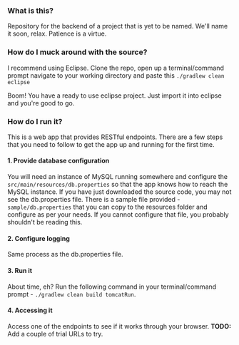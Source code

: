 ### What is this?
Repository for the backend of a project that is yet to be named. We'll name it soon, relax. Patience is a virtue.

### How do I muck around with the source?
I recommend using Eclipse. Clone the repo, open up a terminal/command prompt navigate to your working directory and paste this `./gradlew clean eclipse`

Boom! You have a ready to use eclipse project. Just import it into eclipse and you're good to go.

### How do I run it?
This is a web app that provides RESTful endpoints. There are a few steps that you need to follow to get the app up and running for the first time.

#### 1. Provide database configuration
You will need an instance of MySQL running somewhere and configure the `src/main/resources/db.properties` 
so that the app knows how to reach the MySQL instance. If you have just downloaded the source code, you may not see the db.properties file. 
There is a sample file provided - `sample/db.properties` that you can copy to the resources folder and configure as per your needs. If you cannot configure that file, 
you probably shouldn't be reading this.

#### 2. Configure logging
Same process as the db.properties file.

#### 3. Run it
About time, eh? Run the following command in your terminal/command prompt - `./gradlew clean build tomcatRun`.

#### 4. Accessing it
Access one of the endpoints to see if it works through your browser. **TODO:** Add a couple of trial URLs to try. 